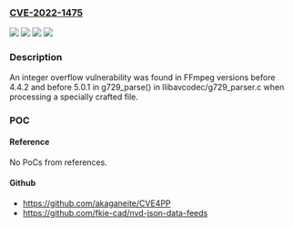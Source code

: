 ### [CVE-2022-1475](https://cve.mitre.org/cgi-bin/cvename.cgi?name=CVE-2022-1475)
![](https://img.shields.io/static/v1?label=Product&message=FFmpeg&color=blue)
![](https://img.shields.io/static/v1?label=Version&message=before%204.4.2%20&color=brightgreen)
![](https://img.shields.io/static/v1?label=Version&message=before%205.0.1%20&color=brightgreen)
![](https://img.shields.io/static/v1?label=Vulnerability&message=CWE-190&color=brightgreen)

### Description

An integer overflow vulnerability was found in FFmpeg versions before 4.4.2 and before 5.0.1 in g729_parse() in llibavcodec/g729_parser.c when processing a specially crafted file.

### POC

#### Reference
No PoCs from references.

#### Github
- https://github.com/akaganeite/CVE4PP
- https://github.com/fkie-cad/nvd-json-data-feeds


